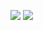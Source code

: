 ![](https://i.giphy.com/media/eIUpSyzwGp0YhAMTKr/200w.webp)
![](https://c.tenor.com/KTYJlBUBU_cAAAAM/ytzmo.gif)
